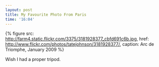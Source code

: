 ```yaml
---
layout: post
title: My Favourite Photo From Paris
time: '16:04'
---
```


{% figure src: http://farm4.static.flickr.com/3375/3181928377_cbfd691c6b.jpg, href: http://www.flickr.com/photos/tatejohnson/3181928377/, caption: Arc de Triomphe&comma; January 2009 %}

Wish I had a proper tripod.
